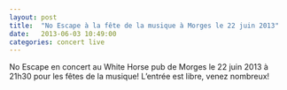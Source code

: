 ```yaml
---
layout: post
title:  "No Escape à la fête de la musique à Morges le 22 juin 2013"
date:   2013-06-03 10:49:00
categories: concert live
---
```


No Escape en concert au White Horse pub de Morges le 22 juin 2013 à 21h30 pour les fêtes de la musique! L’entrée est libre, venez nombreux!
